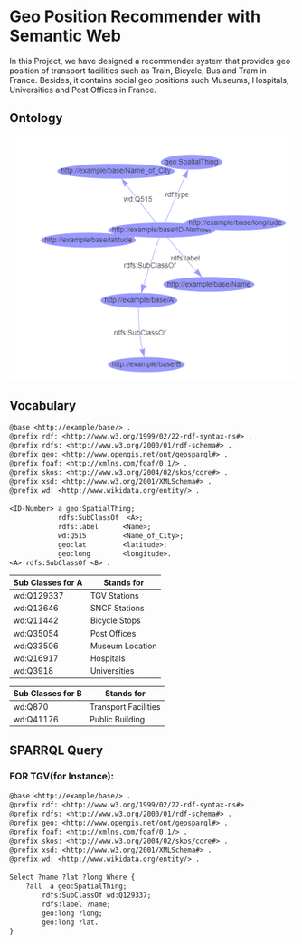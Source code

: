 # Geo Position Recommender with Semantic Web
In this Project, we have designed a recommender system that provides geo position of transport facilities such as Train, Bicycle, Bus and Tram in France. Besides, it contains social geo positions such Museums, Hospitals, Universities and Post Offices in France.
## Ontology
![ontology](RDF%20DATA/Images/ontology.bmp)
## Vocabulary 
```
@base <http://example/base/> .
@prefix rdf: <http://www.w3.org/1999/02/22-rdf-syntax-ns#> .
@prefix rdfs: <http://www.w3.org/2000/01/rdf-schema#> .
@prefix geo: <http://www.opengis.net/ont/geosparql#> .
@prefix foaf: <http://xmlns.com/foaf/0.1/> .
@prefix skos: <http://www.w3.org/2004/02/skos/core#> .
@prefix xsd: <http://www.w3.org/2001/XMLSchema#> .
@prefix wd: <http://www.wikidata.org/entity/> .

<ID-Number> a geo:SpatialThing;
            rdfs:SubClassOf  <A>;
            rdfs:label      <Name>;
            wd:Q515         <Name_of_City>;
            geo:lat         <latitude>;
            geo:long        <longitude>.
<A> rdfs:SubClassOf <B> .
```
Sub Classes for A | Stands for
------------ | -------------
wd:Q129337 | TGV Stations
wd:Q13646 | SNCF Stations
wd:Q11442 | Bicycle Stops
wd:Q35054 | Post Offices 
wd:Q33506 | Museum Location
wd:Q16917  | Hospitals
wd:Q3918 | Universities

Sub Classes for B | Stands for
------------ | -------------
wd:Q870 | Transport Facilities
wd:Q41176 | Public Building
## SPARRQL Query
### FOR TGV(for Instance):
```
@base <http://example/base/> .
@prefix rdf: <http://www.w3.org/1999/02/22-rdf-syntax-ns#> .
@prefix rdfs: <http://www.w3.org/2000/01/rdf-schema#> .
@prefix geo: <http://www.opengis.net/ont/geosparql#> .
@prefix foaf: <http://xmlns.com/foaf/0.1/> .
@prefix skos: <http://www.w3.org/2004/02/skos/core#> .
@prefix xsd: <http://www.w3.org/2001/XMLSchema#> .
@prefix wd: <http://www.wikidata.org/entity/> .

Select ?name ?lat ?long Where {    
    ?all  a geo:SpatialThing;
        rdfs:SubClassOf wd:Q129337;
        rdfs:label ?name;
        geo:long ?long;
        geo:long ?lat.
}

```
